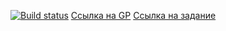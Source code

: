 [![Build status](https://ci.appveyor.com/api/projects/status/6cqepd5tt4g44fjp?svg=true)](https://ci.appveyor.com/project/Zicio/geolocation)
[Ссылка на GP](https://zicio.github.io/Geolocation/)
[Ссылка на задание](https://github.com/netology-code/ahj-homeworks/tree/simplification/media)